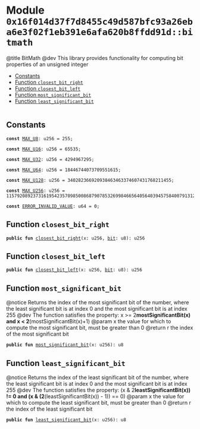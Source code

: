
<a id="0x16f014d37f7d8455c49d587bfc93a26eba6e3f02f1eb391e6afa620b8ffdd91d_bitmath"></a>

# Module `0x16f014d37f7d8455c49d587bfc93a26eba6e3f02f1eb391e6afa620b8ffdd91d::bitmath`

@title BitMath
@dev This library provides functionality for computing bit properties of an unsigned integer


-  [Constants](#@Constants_0)
-  [Function `closest_bit_right`](#0x16f014d37f7d8455c49d587bfc93a26eba6e3f02f1eb391e6afa620b8ffdd91d_bitmath_closest_bit_right)
-  [Function `closest_bit_left`](#0x16f014d37f7d8455c49d587bfc93a26eba6e3f02f1eb391e6afa620b8ffdd91d_bitmath_closest_bit_left)
-  [Function `most_significant_bit`](#0x16f014d37f7d8455c49d587bfc93a26eba6e3f02f1eb391e6afa620b8ffdd91d_bitmath_most_significant_bit)
-  [Function `least_significant_bit`](#0x16f014d37f7d8455c49d587bfc93a26eba6e3f02f1eb391e6afa620b8ffdd91d_bitmath_least_significant_bit)


<pre><code></code></pre>



<a id="@Constants_0"></a>

## Constants


<a id="0x16f014d37f7d8455c49d587bfc93a26eba6e3f02f1eb391e6afa620b8ffdd91d_bitmath_MAX_U8"></a>



<pre><code><b>const</b> <a href="bitmath.md#0x16f014d37f7d8455c49d587bfc93a26eba6e3f02f1eb391e6afa620b8ffdd91d_bitmath_MAX_U8">MAX_U8</a>: u256 = 255;
</code></pre>



<a id="0x16f014d37f7d8455c49d587bfc93a26eba6e3f02f1eb391e6afa620b8ffdd91d_bitmath_MAX_U16"></a>



<pre><code><b>const</b> <a href="bitmath.md#0x16f014d37f7d8455c49d587bfc93a26eba6e3f02f1eb391e6afa620b8ffdd91d_bitmath_MAX_U16">MAX_U16</a>: u256 = 65535;
</code></pre>



<a id="0x16f014d37f7d8455c49d587bfc93a26eba6e3f02f1eb391e6afa620b8ffdd91d_bitmath_MAX_U32"></a>



<pre><code><b>const</b> <a href="bitmath.md#0x16f014d37f7d8455c49d587bfc93a26eba6e3f02f1eb391e6afa620b8ffdd91d_bitmath_MAX_U32">MAX_U32</a>: u256 = 4294967295;
</code></pre>



<a id="0x16f014d37f7d8455c49d587bfc93a26eba6e3f02f1eb391e6afa620b8ffdd91d_bitmath_MAX_U64"></a>



<pre><code><b>const</b> <a href="bitmath.md#0x16f014d37f7d8455c49d587bfc93a26eba6e3f02f1eb391e6afa620b8ffdd91d_bitmath_MAX_U64">MAX_U64</a>: u256 = 18446744073709551615;
</code></pre>



<a id="0x16f014d37f7d8455c49d587bfc93a26eba6e3f02f1eb391e6afa620b8ffdd91d_bitmath_MAX_U128"></a>



<pre><code><b>const</b> <a href="bitmath.md#0x16f014d37f7d8455c49d587bfc93a26eba6e3f02f1eb391e6afa620b8ffdd91d_bitmath_MAX_U128">MAX_U128</a>: u256 = 340282366920938463463374607431768211455;
</code></pre>



<a id="0x16f014d37f7d8455c49d587bfc93a26eba6e3f02f1eb391e6afa620b8ffdd91d_bitmath_MAX_U256"></a>



<pre><code><b>const</b> <a href="bitmath.md#0x16f014d37f7d8455c49d587bfc93a26eba6e3f02f1eb391e6afa620b8ffdd91d_bitmath_MAX_U256">MAX_U256</a>: u256 = 115792089237316195423570985008687907853269984665640564039457584007913129639935;
</code></pre>



<a id="0x16f014d37f7d8455c49d587bfc93a26eba6e3f02f1eb391e6afa620b8ffdd91d_bitmath_ERROR_INVALID_VALUE"></a>



<pre><code><b>const</b> <a href="bitmath.md#0x16f014d37f7d8455c49d587bfc93a26eba6e3f02f1eb391e6afa620b8ffdd91d_bitmath_ERROR_INVALID_VALUE">ERROR_INVALID_VALUE</a>: u64 = 0;
</code></pre>



<a id="0x16f014d37f7d8455c49d587bfc93a26eba6e3f02f1eb391e6afa620b8ffdd91d_bitmath_closest_bit_right"></a>

## Function `closest_bit_right`



<pre><code><b>public</b> <b>fun</b> <a href="bitmath.md#0x16f014d37f7d8455c49d587bfc93a26eba6e3f02f1eb391e6afa620b8ffdd91d_bitmath_closest_bit_right">closest_bit_right</a>(x: u256, <a href="bit.md#0x16f014d37f7d8455c49d587bfc93a26eba6e3f02f1eb391e6afa620b8ffdd91d_bit">bit</a>: u8): u256
</code></pre>



<a id="0x16f014d37f7d8455c49d587bfc93a26eba6e3f02f1eb391e6afa620b8ffdd91d_bitmath_closest_bit_left"></a>

## Function `closest_bit_left`



<pre><code><b>public</b> <b>fun</b> <a href="bitmath.md#0x16f014d37f7d8455c49d587bfc93a26eba6e3f02f1eb391e6afa620b8ffdd91d_bitmath_closest_bit_left">closest_bit_left</a>(x: u256, <a href="bit.md#0x16f014d37f7d8455c49d587bfc93a26eba6e3f02f1eb391e6afa620b8ffdd91d_bit">bit</a>: u8): u256
</code></pre>



<a id="0x16f014d37f7d8455c49d587bfc93a26eba6e3f02f1eb391e6afa620b8ffdd91d_bitmath_most_significant_bit"></a>

## Function `most_significant_bit`

@notice Returns the index of the most significant bit of the number,
where the least significant bit is at index 0 and the most significant bit is at index 255
@dev The function satisfies the property:
x >= 2**mostSignificantBit(x) and x < 2**(mostSignificantBit(x)+1)
@param x the value for which to compute the most significant bit, must be greater than 0
@return r the index of the most significant bit


<pre><code><b>public</b> <b>fun</b> <a href="bitmath.md#0x16f014d37f7d8455c49d587bfc93a26eba6e3f02f1eb391e6afa620b8ffdd91d_bitmath_most_significant_bit">most_significant_bit</a>(x: u256): u8
</code></pre>



<a id="0x16f014d37f7d8455c49d587bfc93a26eba6e3f02f1eb391e6afa620b8ffdd91d_bitmath_least_significant_bit"></a>

## Function `least_significant_bit`

@notice Returns the index of the least significant bit of the number,
where the least significant bit is at index 0 and the most significant bit is at index 255
@dev The function satisfies the property:
(x & 2**leastSignificantBit(x)) != 0 and (x & (2**(leastSignificantBit(x)) - 1)) == 0)
@param x the value for which to compute the least significant bit, must be greater than 0
@return r the index of the least significant bit


<pre><code><b>public</b> <b>fun</b> <a href="bitmath.md#0x16f014d37f7d8455c49d587bfc93a26eba6e3f02f1eb391e6afa620b8ffdd91d_bitmath_least_significant_bit">least_significant_bit</a>(x: u256): u8
</code></pre>
